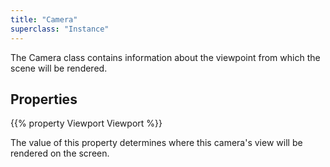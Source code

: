 ```yaml
---
title: "Camera"
superclass: "Instance"
---
```


The Camera class contains information about the viewpoint from which the scene will be rendered.

## Properties

{{% property Viewport Viewport %}}

The value of this property determines where this camera's view will be rendered on the screen.
